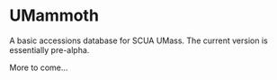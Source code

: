 # UMammoth

A basic accessions database for SCUA UMass. The current version is
essentially pre-alpha.

More to come...
